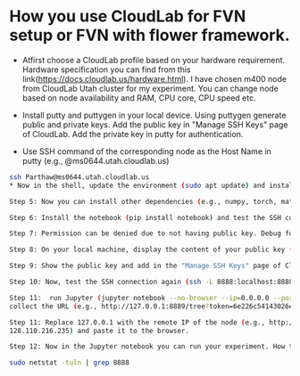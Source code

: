 # How you use CloudLab for FVN setup or FVN with flower framework.

* Atfirst choose a CloudLab profile based on your hardware requirement. Hardware specification you can find from this link(https://docs.cloudlab.us/hardware.html). I have chosen m400 node from CloudLab Utah cluster for my experiment. You can change node based on node availability and RAM, CPU core, CPU speed etc. 

* Install putty and puttygen in your local device. Using puttygen generate public and private keys. Add the public key in "Manage SSH Keys" page of CloudLab. Add the private key in putty for authentication.

* Use SSH command of the corresponding node as the Host Name in putty (e.g., @ms0644.utah.cloudlab.us)
 ```bash
 ssh Parthaw@ms0644.utah.cloudlab.us
* Now in the shell, update the environment (sudo apt update) and install pip (sudo apt install python3-pip)

Step 5: Now you can install other dependencies (e.g., numpy, torch, matplotlib etc) or these can be installed later on jupyter notebook.

Step 6: Install the notebook (pip install notebook) and test the SSH connection (ssh -L 8888:localhost:8888 Parthaw@ms0644.utah.cloudlab.us).

Step 7: Permission can be denied due to not having public key. Debug for getting more information. (ssh -v -L 8888:localhost:8888 Parthaw@ms0644.utah.cloudlab.us)

Step 8: On your local machine, display the content of your public key (e.g., cat ~/.ssh/id_ed25519.pub). If no file or directory found, gennerate one public key (ssh-keygen -t ed25519 -C "parthawgoswami555@gmail.com") 

Step 9: Show the public key and add in the "Manage SSH Keys" page of CloudLab. (cat ~/.ssh/id_ed25519.pub)

Step 10: Now, test the SSH connection again (ssh -L 8888:localhost:8888 Parthaw@ms0644.utah.cloudlab.us).

Step 11:  run Jupyter (jupyter notebook --no-browser --ip=0.0.0.0 --port=8888) and 
collect the URL (e.g., http://127.0.0.1:8889/tree?token=6e226c54143026e4279041e299b7d566d0c997b2e13c37d9)

Step 11: Replace 127.0.0.1 with the remote IP of the node (e.g., http://128.110.216.235:8889/tree?token=6e226c54143026e4279041e299b7d566d0c997b2e13c37d9
128.110.216.235) and paste it to the browser.

Step 12: Now in the Jupyter notebook you can run your experiment. How to check if jupyter notebook is using remote node for experiment? Run the following command to check which IP addresses Jupyter is bound to:

sudo netstat -tuln | grep 8888

